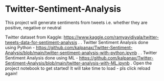 # Twitter-Sentiment-Analysis

This project will generate sentiments from tweets i.e. whether they are positive, negative or neutral

Twitter dataset from Kaggle: https://www.kaggle.com/ramyavidiyala/twitter-tweets-data-for-sentiment-analysis
.
.
Twitter Sentiment Analysis done using Python -
    https://github.com/kalpanax/Twitter-Sentiment-Analysis/blob/main/twitter-sentiment-analysis-with-python.ipynb
.
.
Twitter Sentiment Analysis done using ML -
    https://github.com/kalpanax/Twitter-Sentiment-Analysis/blob/main/twitter-analysis-with-ML.ipynb
.
Open the project notebook to get started!
It will take time to load - pls click reload again!
